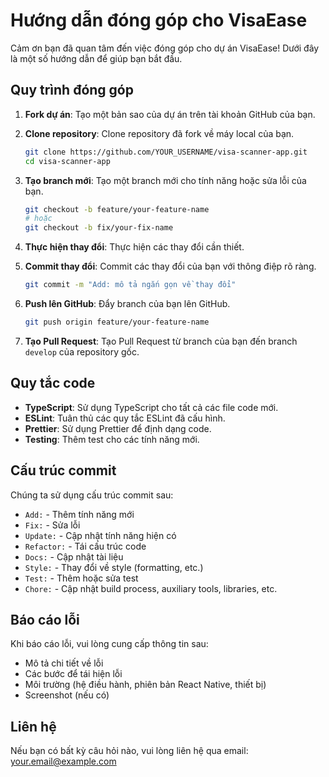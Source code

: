 # Hướng dẫn đóng góp cho VisaEase

Cảm ơn bạn đã quan tâm đến việc đóng góp cho dự án VisaEase! Dưới đây là một số hướng dẫn để giúp bạn bắt đầu.

## Quy trình đóng góp

1. **Fork dự án**: Tạo một bản sao của dự án trên tài khoản GitHub của bạn.

2. **Clone repository**: Clone repository đã fork về máy local của bạn.
   ```bash
   git clone https://github.com/YOUR_USERNAME/visa-scanner-app.git
   cd visa-scanner-app
   ```

3. **Tạo branch mới**: Tạo một branch mới cho tính năng hoặc sửa lỗi của bạn.
   ```bash
   git checkout -b feature/your-feature-name
   # hoặc
   git checkout -b fix/your-fix-name
   ```

4. **Thực hiện thay đổi**: Thực hiện các thay đổi cần thiết.

5. **Commit thay đổi**: Commit các thay đổi của bạn với thông điệp rõ ràng.
   ```bash
   git commit -m "Add: mô tả ngắn gọn về thay đổi"
   ```

6. **Push lên GitHub**: Đẩy branch của bạn lên GitHub.
   ```bash
   git push origin feature/your-feature-name
   ```

7. **Tạo Pull Request**: Tạo Pull Request từ branch của bạn đến branch `develop` của repository gốc.

## Quy tắc code

- **TypeScript**: Sử dụng TypeScript cho tất cả các file code mới.
- **ESLint**: Tuân thủ các quy tắc ESLint đã cấu hình.
- **Prettier**: Sử dụng Prettier để định dạng code.
- **Testing**: Thêm test cho các tính năng mới.

## Cấu trúc commit

Chúng ta sử dụng cấu trúc commit sau:

- `Add:` - Thêm tính năng mới
- `Fix:` - Sửa lỗi
- `Update:` - Cập nhật tính năng hiện có
- `Refactor:` - Tái cấu trúc code
- `Docs:` - Cập nhật tài liệu
- `Style:` - Thay đổi về style (formatting, etc.)
- `Test:` - Thêm hoặc sửa test
- `Chore:` - Cập nhật build process, auxiliary tools, libraries, etc.

## Báo cáo lỗi

Khi báo cáo lỗi, vui lòng cung cấp thông tin sau:

- Mô tả chi tiết về lỗi
- Các bước để tái hiện lỗi
- Môi trường (hệ điều hành, phiên bản React Native, thiết bị)
- Screenshot (nếu có)

## Liên hệ

Nếu bạn có bất kỳ câu hỏi nào, vui lòng liên hệ qua email: your.email@example.com 